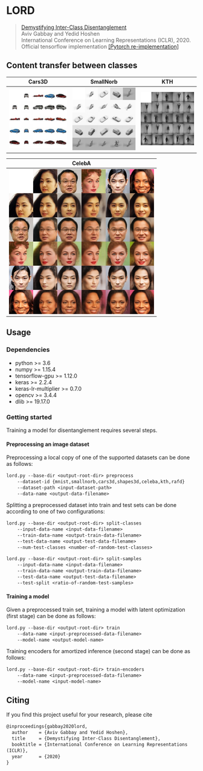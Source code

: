 # LORD
> [Demystifying Inter-Class Disentanglement](http://www.vision.huji.ac.il/lord)  
> Aviv Gabbay and Yedid Hoshen  
> International Conference on Learning Representations (ICLR), 2020.   
> Official tensorflow implementation [[Pytorch re-implementation]](https://github.com/avivga/lord-pytorch)

## Content transfer between classes
| Cars3D | SmallNorb | KTH |
| :---: | :---: | :---: |
| ![image](img/cars3d/ours.jpg) | ![image](img/smallnorb-poses/ours.png) | ![image](img/kth/ours.png) |

| CelebA |
| :---: |
| ![image](img/celeba/ours.png) |


## Usage
### Dependencies
* python >= 3.6
* numpy >= 1.15.4
* tensorflow-gpu >= 1.12.0
* keras >= 2.2.4
* keras-lr-multiplier >= 0.7.0
* opencv >= 3.4.4
* dlib >= 19.17.0

### Getting started
Training a model for disentanglement requires several steps.

#### Preprocessing an image dataset
Preprocessing a local copy of one of the supported datasets can be done as follows:
```
lord.py --base-dir <output-root-dir> preprocess
    --dataset-id {mnist,smallnorb,cars3d,shapes3d,celeba,kth,rafd}
    --dataset-path <input-dataset-path>
    --data-name <output-data-filename>
```

Splitting a preprocessed dataset into train and test sets can be done according to one of two configurations:
```
lord.py --base-dir <output-root-dir> split-classes
    --input-data-name <input-data-filename>
    --train-data-name <output-train-data-filename>
    --test-data-name <output-test-data-filename>
    --num-test-classes <number-of-random-test-classes>
```

```
lord.py --base-dir <output-root-dir> split-samples
    --input-data-name <input-data-filename>
    --train-data-name <output-train-data-filename>
    --test-data-name <output-test-data-filename>
    --test-split <ratio-of-random-test-samples>
```

#### Training a model
Given a preprocessed train set, training a model with latent optimization (first stage) can be done as follows:
```
lord.py --base-dir <output-root-dir> train
    --data-name <input-preprocessed-data-filename>
    --model-name <output-model-name>
```

Training encoders for amortized inference (second stage) can be done as follows:
```
lord.py --base-dir <output-root-dir> train-encoders
    --data-name <input-preprocessed-data-filename>
    --model-name <input-model-name>
```

## Citing
If you find this project useful for your research, please cite
```
@inproceedings{gabbay2020lord,
  author    = {Aviv Gabbay and Yedid Hoshen},
  title     = {Demystifying Inter-Class Disentanglement},
  booktitle = {International Conference on Learning Representations (ICLR)},
  year      = {2020}
}
```
